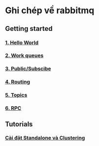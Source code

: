 # Ghi chép về rabbitmq

## Getting started

### [1. Hello World](/docs/gettingstarted/1.HelloWorld.md)
### [2. Work queues](/docs/gettingstarted/2.WorkQueues.md)
### [3. Public/Subscibe](/docs/gettingstarted/3.PublishSubscribe.md) 
### [4. Routing](/docs/gettingstarted/4.Routing.md)
### [5. Topics](/docs/gettingstarted/5.Topics.md)
### [6. RPC](/docs/gettingstarted/6.RPC.md)

## Tutorials
### [Cài đặt Standalone và Clustering](/docs/tutorials/README.md)
